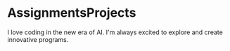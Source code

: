 # AssignmentsProjects
I love coding in the new era of AI. I'm always excited to explore and create innovative programs.

